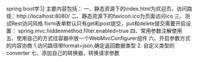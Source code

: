 spring boot学习
主要内容包括：
一、静态资源下的index.html为欢迎页，访问路径：http://localhost:8080/
二、静态资源下的favicon.ico为页面访问ico
三、测试Rest访问风格
    form表单默认只有get和post提交，put和delete提交需要开启设置：
    spring.mvc.hiddenmethod.filter.enabled=true
四、常用参数注解使用
五、使用自己的方式往容器中放一个WebMvcConfigurer组件
六、开启参数方式的内容协商
    1.访问路径带format=json,确定返回数据类型
    2. 自定义类型的converter
七、添加自己的转换器，转换请求参数

